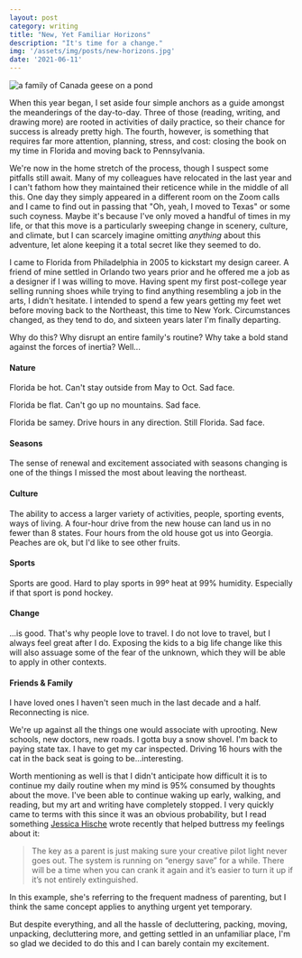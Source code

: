 ```yaml
---
layout: post
category: writing
title: "New, Yet Familiar Horizons"
description: "It's time for a change."
img: '/assets/img/posts/new-horizons.jpg'
date: '2021-06-11'
---
```


![a family of Canada geese on a pond](/assets/img/posts/new-horizons.jpg)

When this year began, I set aside four simple anchors as a guide amongst the meanderings of the day-to-day. Three of those (reading, writing, and drawing more) are rooted in activities of daily practice, so their chance for success is already pretty high. The fourth, however, is something that requires far more attention, planning, stress, and cost: closing the book on my time in Florida and moving back to Pennsylvania.

We're now in the home stretch of the process, though I suspect some pitfalls still await. Many of my colleagues have relocated in the last year and I can't fathom how they maintained their reticence while in the middle of all this. One day they simply appeared in a different room on the Zoom calls and I came to find out in passing that "Oh, yeah, I moved to Texas" or some such coyness. Maybe it's because I've only moved a handful of times in my life, or that this move is a particularly sweeping change in scenery, culture, and climate, but I can scarcely imagine omitting _anything_ about this adventure, let alone keeping it a total secret like they seemed to do.

I came to Florida from Philadelphia in 2005 to kickstart my design career. A friend of mine settled in Orlando two years prior and he offered me a job as a designer if I was willing to move. Having spent my first post-college year selling running shoes while trying to find anything resembling a job in the arts, I didn't hesitate. I intended to spend a few years getting my feet wet before moving back to the Northeast, this time to New York. Circumstances changed, as they tend to do, and sixteen years later I'm finally departing.

Why do this? Why disrupt an entire family's routine? Why take a bold stand against the forces of inertia? Well...

#### Nature

Florida be hot. Can't stay outside from May to Oct. Sad face.

Florida be flat. Can't go up no mountains. Sad face.

Florida be samey. Drive hours in any direction. Still Florida. Sad face.

#### Seasons

The sense of renewal and excitement associated with seasons changing is one of the things I missed the most about leaving the northeast.

#### Culture

The ability to access a larger variety of activities, people, sporting events, ways of living. A four-hour drive from the new house can land us in no fewer than 8 states. Four hours from the old house got us into Georgia. Peaches are ok, but I'd like to see other fruits.

#### Sports

Sports are good. Hard to play sports in 99º heat at 99% humidity. Especially if that sport is pond hockey.

#### Change

...is good. That's why people love to travel. I do not love to travel, but I always feel great after I do. Exposing the kids to a big life change like this will also assuage some of the fear of the unknown, which they will be able to apply in other contexts.

#### Friends & Family

I have loved ones I haven't seen much in the last decade and a half. Reconnecting is nice.

We're up against all the things one would associate with uprooting. New schools, new doctors, new roads. I gotta buy a snow shovel. I'm back to paying state tax. I have to get my car inspected. Driving 16 hours with the cat in the back seat is going to be...interesting. 

Worth mentioning as well is that I didn't anticipate how difficult it is to continue my daily routine when my mind is 95% consumed by thoughts about the move. I've been able to continue waking up early, walking, and reading, but my art and writing have completely stopped. I very quickly came to terms with this since it was an obvious probability, but I read something [Jessica Hische](https://twitter.com/jessicahische) wrote recently that helped buttress my feelings about it:

> The key as a parent is just making sure your creative pilot light never goes out. The system is running on “energy save” for a while. There will be a time when you can crank it again and it’s easier to turn it up if it’s not entirely extinguished.

In this example, she's referring to the frequent madness of parenting, but I think the same concept applies to anything urgent yet temporary.

But despite everything, and all the hassle of decluttering, packing, moving, unpacking, decluttering more, and getting settled in an unfamiliar place, I'm so glad we decided to do this and I can barely contain my excitement.